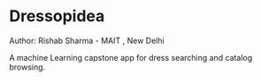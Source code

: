 # Dressopidea
Author: Rishab Sharma - MAIT , New Delhi

A machine Learning capstone app for dress searching and catalog browsing.
